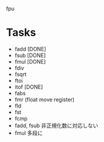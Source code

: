 fpu

# Tasks
- fadd [DONE]
- fsub [DONE]
- fmul [DONE]
- fdiv
- fsqrt
- ftoi
- itof [DONE]
- fabs
- fmr (float move register)
- fld
- fst
- fcmp
- fadd, fsub 非正規化数に対応しない
- fmul 多段に
